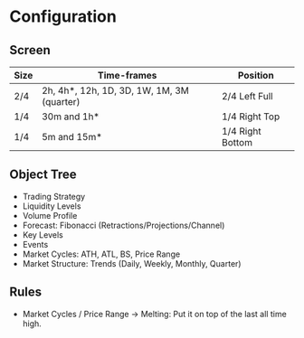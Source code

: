 # Configuration

## Screen

| Size | Time-frames                                 | Position         |
| ---- | ------------------------------------------- | ---------------- |
| 2/4  | 2h, 4h\*, 12h, 1D, 3D, 1W, 1M, 3M (quarter) | 2/4 Left Full    |
| 1/4  | 30m and 1h\*                                | 1/4 Right Top    |
| 1/4  | 5m and 15m\*                                | 1/4 Right Bottom |

## Object Tree

- Trading Strategy
- Liquidity Levels
- Volume Profile
- Forecast: Fibonacci (Retractions/Projections/Channel)
- Key Levels
- Events
- Market Cycles: ATH, ATL, BS, Price Range
- Market Structure: Trends (Daily, Weekly, Monthly, Quarter)

## Rules

- Market Cycles / Price Range -> Melting: Put it on top of the last all time high.

<!--
- 1M: Trends, Key Levels
- 1W: Trends, Key Levels, Projections/Retractions
- 1D: Trends, Key Levels, Liquidity Levels, Anchored VWAP (1d)
- 4H: Trends
-->
